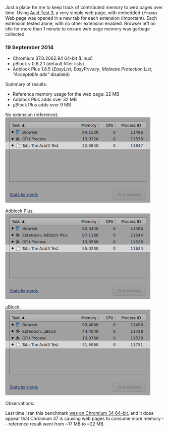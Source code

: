 Just a place for me to keep track of contributed memory to web pages over time. Using [Acid Test 3](http://acid3.acidtests.org/), a very simple web page, with embedded `iframes`. Web page was opened in a new tab for each extension (important). Each extension tested alone, with no other extension enabled.  Browser left on idle for more than 1 minute to ensure web page memory was garbage collected.

### 19 September 2014

- Chromium 37.0.2062.94 64-bit (Linux)
- µBlock v 0.6.2.1 (default filter lists)
- Adblock Plus 1.8.5 (_EasyList_, _EasyPrivacy_, _Malware Protection List_, _"Acceptable ads"_ disabled)

Summary of results:
- Reference memory usage for the web page: 22 MB
- Adblock Plus adds over 32 MB
- µBlock Plus adds over 9 MB

No extension (reference):<br>
![no extension](https://raw.githubusercontent.com/gorhill/uBlock/master/doc/benchmarks/mem-usage-in-page-20140919-none.png)

Adblock Plus:<br>
![Adblock Plus](https://raw.githubusercontent.com/gorhill/uBlock/master/doc/benchmarks/mem-usage-in-page-20140919-abp.png)

µBlock:<br>
![µBlock](https://raw.githubusercontent.com/gorhill/uBlock/master/doc/benchmarks/mem-usage-in-page-20140919-ublock.png)

Observations:

Last time I ran this benchmark [was on Chromium 34 64-bit](https://github.com/gorhill/uBlock/wiki/%C2%B5Block-vs.-ABP:-efficiency-compared#added-memory-footprint-to-web-pages), and it does appear that Chromium 37 is causing web pages to consume more memory -- reference result went from ~17 MB to ~22 MB.